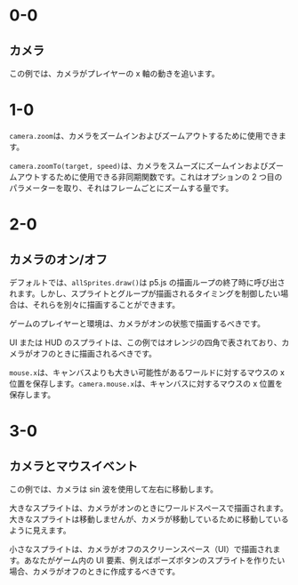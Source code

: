 # 0-0

## カメラ

この例では、カメラがプレイヤーの x 軸の動きを追います。

# 1-0

`camera.zoom`は、カメラをズームインおよびズームアウトするために使用できます。

`camera.zoomTo(target, speed)`は、カメラをスムーズにズームインおよびズームアウトするために使用できる非同期関数です。これはオプションの 2 つ目のパラメーターを取り、それはフレームごとにズームする量です。

# 2-0

## カメラのオン/オフ

デフォルトでは、`allSprites.draw()`は p5.js の描画ループの終了時に呼び出されます。しかし、スプライトとグループが描画されるタイミングを制御したい場合は、それらを別々に描画することができます。

ゲームのプレイヤーと環境は、カメラがオンの状態で描画するべきです。

UI または HUD のスプライトは、この例ではオレンジの四角で表されており、カメラがオフのときに描画されるべきです。

`mouse.x`は、キャンバスよりも大きい可能性があるワールドに対するマウスの x 位置を保存します。`camera.mouse.x`は、キャンバスに対するマウスの x 位置を保存します。

# 3-0

## カメラとマウスイベント

この例では、カメラは sin 波を使用して左右に移動します。

大きなスプライトは、カメラがオンのときにワールドスペースで描画されます。大きなスプライトは移動しませんが、カメラが移動しているために移動しているように見えます。

小さなスプライトは、カメラがオフのスクリーンスペース（UI）で描画されます。あなたがゲーム内の UI 要素、例えばポーズボタンのスプライトを作りたい場合、カメラがオフのときに作成するべきです。
